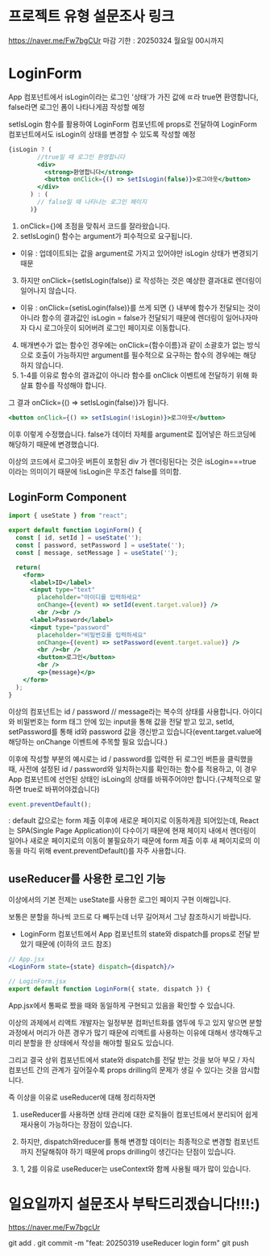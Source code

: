 # 프로젝트 유형 설문조사 링크
https://naver.me/Fw7bgCUr
마감 기한 : 20250324 월요일 00시까지

# LoginForm

App 컴포넌트에서 isLogin이라는 로그인 '상태'가 가진
값에 ㄸ라 true면 환영합니다, false라면 로그인 폼이 나타나게끔 작성할 예정

setIsLogin 함수를 활용하여 LoginForm 컴포넌트에 props로 전달하여 LoginForm 컴포넌트에서도 isLogin의 상태를 변경할 수 있도록 작성할 예정

```jsx
{isLogin ? (
        //true일 때 로그인 환영합니다
        <div>
          <strong>환영합니다</strong>
          <button onClick={() => setIsLogin(false)}>로그아웃</button>
        </div>
      ) : (
        // false일 때 나타나는 로그인 페이지
      )}
```

1. onClick={}에 초점을 맞춰서 코드를 잘라왔습니다.
2. setIsLogin() 함수는 argument가 피수적으로 요구됩니다.
- 이유 : 업데이트되는 값을 argument로 가지고 있어야만 isLogin 상태가 변경되기 때문
3. 하지만 onClick={setIsLogin(false)} 로 작성하는 것은 예상한 결과대로 렌더링이 일어나지 않습니다.
- 이유 : onClick={setisLogin(false)}를 쓰게 되면 {} 내부에 함수가 전달되는 것이 아니라 함수의 결과값인 isLogin = false가 전달되기 때문에 렌더링이 일어나자마자 다시 로그아웃이 되어버려 로그인 페이지로 이동합니다.
4. 매개변수가 없는 함수인 경우에는 onClick={함수이름}과 같이 소괄호가 없는 방식으로 호출이 가능하지만 argument를 필수적으로 요구하는 함수의 경우에는 해당하지 않습니다.
5. 1-4를 이유로 함수의 결과값이 아니라 함수를 onClick 이벤트에 전달하기 위해 화살표 함수를 작성해야 합니다.

그 결과 onClick={() => setIsLogin(false)}가 됩니다.

```jsx
<button onClick={() => setIsLogin(!isLogin)}>로그아웃</button>
```
이후 이렇게 수정했습니다.
false가 데이터 자체를 argument로 집어넣은 하드코딩에 해당하기 때문에 변경했습니다.

이상의 코드에서 로그아웃 버튼이 포함된 div 가 렌더링된다는 것은 isLogin===true이라는 의미이기 때문에 !isLogin은 무조건 false를 의미함.

## LoginForm Component

```jsx
import { useState } from "react";

export default function LoginForm() {
  const [ id, setId ] = useState('');
  const [ password, setPassword ] = useState('');
  const [ message, setMessage ] = useState('');

  return(
    <form>  
      <label>ID</label>
      <input type="text" 
        placeholder="아이디를 입력하세요" 
        onChange={(event) => setId(event.target.value)} />
        <br /><br />
      <label>Password</label>
      <input type="password" 
        placeholder="비밀번호를 입력하세요"
        onChange={(event) => setPassword(event.target.value)} />
        <br /><br />
        <button>로그인</button>
        <br />
        <p>{message}</p>
    </form>
  );
}
```

이상의 컴포넌트는 id / password // message라는 복수의 상태를 사용합니다. 아이디와 비밀번호는 form 태그 안에 있는 input을 통해 값을 전달 받고 있고, setId, setPassword를 통해 id와 password 값을 갱신받고 있습니다(event.target.value에 해당하는 onChange 이벤트에 주목할 필요 있습니다.)

이후에 작성할 부분의 예시로는 id / password를 입력한 뒤 로그인 버튼을 클릭했을 때, 사전에 설정된 id / password와 일치하는지를 확인하는 함수를 적용하고, 이 경우 App 컴포넌트에 선언된 상태인 isLoing의 상태를 바꿔주어야만 합니다.(구체적으로 말하면 true로 바뀌어야겠습니다)

```jsx
event.preventDefault();
```
: default 값으로는 form 제출 이후에 새로운 페이지로 이동하게끔 되어있는데, React는 SPA(Single Page Application)이 다수이기 때문에 현재 체이지 내에서 렌더링이 일어나 새로운 페이지로의 이동이 불필요하기 때문에 form 제출 이후 새 페이지로의 이동을 마긱 위해 event.preventDefault()를 자주 사용합니다.

## useReducer를 사용한 로그인 기능

이상에서의 기본 전제는 useState를 사용한 로그인 페이지 구현 이해입니다.

보통은 분할을 하나씩 코드로 다 빼두는데 너무 길어져서 그냥 참조하시기 바랍니다.

- LoginForm 컴포넌트에서 App 컴포넌트의 state와 dispatch를 props로 전달 받았기 때문에
(이하의 코드 참조)
```jsx
// App.jsx
<LoginForm state={state} dispatch={dispatch}/>
```
```jsx
// LoginForm.jsx
export default function LoginForm({ state, dispatch }) {
```
App.jsx에서 통짜로 짰을 때와 동일하게 구현되고 있음을 확인할 수 있습니다.

이상의 과제에서 리액트 개발자는 일정부분 컴퍼넌트화를 염두에 두고 있지 앟으면 분할 과정에서 머리가 아픈 경우가 많기 때문에 리액트를 사용하는 이유에 대해서 생각해두고 미리 분할을 한 상태에서 작성을 해야할 필요도 있습니다.

그리고 결국 상위 컴포넌트에서 state와 dispatch를 전달 받는 것을 보아 부모 / 자식 컴포넌트 간의 관계가 깊어질수록 props drilling의 문제가 생길 수 있다는 것을 암시합니다.

즉 이상을 이유로 useReducer에 대해 정리하자면

1. useReducer를 사용하면 상태 관리에 대한 로직들이 컴포넌트에서 분리되어 쉽게 재사용이 가능하다는 장점이 있습니다.

2. 하지만, dispatch와reducer를 통해 변경할 데이터는 최종적으로 변경할 컴포넌트까지 전달해줘야 하기 때문에 props drilling이 생긴다는 단점이 있습니다.

3. 1, 2를 이유로 useReducer는 useContext와 함께 사용될 때가 많이 있습니다.

# 일요일까지 설문조사 부탁드리겠습니다!!!:)
https://naver.me/Fw7bgcUr

git add .
git commit -m "feat: 20250319 useReducer login form"
git push